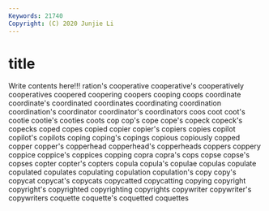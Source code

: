 ```yaml
---
Keywords: 21740
Copyright: (C) 2020 Junjie Li
---
```


# title

Write contents here!!!
ration's 
cooperative 
cooperative's 
cooperatively 
cooperatives 
coopered
coopering 
coopers 
cooping 
coops 
coordinate 
coordinate's 
coordinated 
coordinates 
coordinating 
coordination
coordination's 
coordinator 
coordinator's 
coordinators 
coos 
coot 
coot's 
cootie 
cootie's 
cooties
coots 
cop 
cop's 
cope 
cope's 
copeck 
copeck's 
copecks 
coped 
copes
copied 
copier 
copier's 
copiers 
copies 
copilot 
copilot's 
copilots 
coping 
coping's
copings 
copious 
copiously 
copped 
copper 
copper's 
copperhead 
copperhead's 
copperheads 
coppers
coppery 
coppice 
coppice's 
coppices 
copping 
copra 
copra's 
cops 
copse 
copse's
copses 
copter 
copter's 
copters 
copula 
copula's 
copulae 
copulas 
copulate 
copulated
copulates 
copulating 
copulation 
copulation's 
copy 
copy's 
copycat 
copycat's 
copycats 
copycatted
copycatting 
copying 
copyright 
copyright's 
copyrighted 
copyrighting 
copyrights 
copywriter 
copywriter's 
copywriters
coquette 
coquette's 
coquetted 
coquettes 
